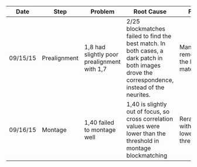 | Date | Step | Problem | Root Cause | Fix |
| --- | --- | --- | --- | --- |
| 09/15/15 | Prealignment | 1,8 had slightly poor prealignment with 1,7 | 2/25 blockmatches failed to find the best match. In both cases, a dark patch in both images drove the correspondence, instead of the neurites. | Manually removed the bad matches | 
| 09/16/15 | Montage | 1,40 failed to montage well | 1,40 is slightly out of focus, so cross correlation values were lower than the threshold in montage blockmatching | Reran with a lower threshold |